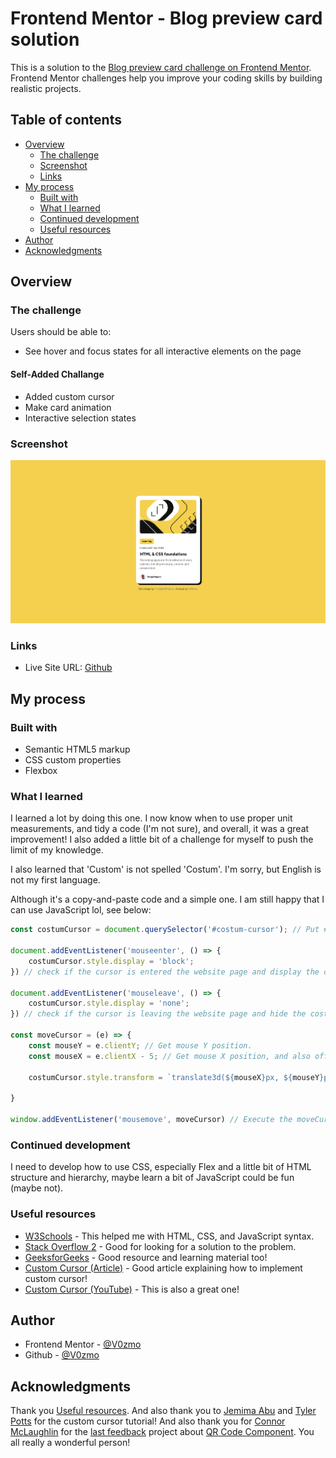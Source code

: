 # Frontend Mentor - Blog preview card solution

This is a solution to the [Blog preview card challenge on Frontend Mentor](https://www.frontendmentor.io/challenges/blog-preview-card-ckPaj01IcS). Frontend Mentor challenges help you improve your coding skills by building realistic projects. 

## Table of contents

- [Overview](#overview)
  - [The challenge](#the-challenge)
  - [Screenshot](#screenshot)
  - [Links](#links)
- [My process](#my-process)
  - [Built with](#built-with)
  - [What I learned](#what-i-learned)
  - [Continued development](#continued-development)
  - [Useful resources](#useful-resources)
- [Author](#author)
- [Acknowledgments](#acknowledgments)

## Overview

### The challenge

Users should be able to:

- See hover and focus states for all interactive elements on the page

#### Self-Added Challange
- Added custom cursor
- Make card animation
- Interactive selection states

### Screenshot

![](./result.png)

### Links

- Live Site URL: [Github](./index.html)

## My process

### Built with

- Semantic HTML5 markup
- CSS custom properties
- Flexbox

### What I learned

I learned a lot by doing this one. I now know when to use proper unit measurements, and tidy a code (I'm not sure), and overall, it was a great improvement! I also added a little bit of a challenge for myself to push the limit of my knowledge.

I also learned that 'Custom' is not spelled 'Costum'. I'm sorry, but English is not my first language.

Although it's a copy-and-paste code and a simple one. I am still happy that I can use JavaScript lol, see below:

```js
const costumCursor = document.querySelector('#costum-cursor'); // Put #costum-cursor id to costumCursor variable.

document.addEventListener('mouseenter', () => {
    costumCursor.style.display = 'block';
}) // check if the cursor is entered the website page and display the costum cursor.

document.addEventListener('mouseleave', () => {
    costumCursor.style.display = 'none';
}) // check if the cursor is leaving the website page and hide the costum cursor.

const moveCursor = (e) => {
    const mouseY = e.clientY; // Get mouse Y position.
    const mouseX = e.clientX - 5; // Get mouse X position, and also offset it 5px (SVG messed the position).

    costumCursor.style.transform = `translate3d(${mouseX}px, ${mouseY}px, 0)`; // Follow the mouse based on the mouse position.

}

window.addEventListener('mousemove', moveCursor) // Execute the moveCursor function.
```

### Continued development

I need to develop how to use CSS, especially Flex and a little bit of HTML structure and hierarchy, maybe learn a bit of JavaScript could be fun (maybe not).

### Useful resources

- [W3Schools](https://www.w3schools.com) - This helped me with HTML, CSS, and JavaScript syntax.
- [Stack Overflow 2](https://stackoverflow.com) - Good for looking for a solution to the problem.
- [GeeksforGeeks](https://www.geeksforgeeks.org) - Good resource and learning material too!
- [Custom Cursor (Article)](https://webdesign.tutsplus.com/how-to-create-a-custom-mouse-cursor-with-css-or-javascript--cms-106724t) - Good article explaining how to implement custom cursor!
- [Custom Cursor (YouTube)](https://www.youtube.com/watch?v=OKvvjXu7WE8) - This is also a great one!

## Author

- Frontend Mentor - [@V0zmo](https://www.frontendmentor.io/profile/V0zmo)
- Github - [@V0zmo](https://github.com/V0zmo)

## Acknowledgments

Thank you [Useful resources](#useful-resources). And also thank you to [Jemima Abu](https://github.com/jemimaabu) and [Tyler Potts](https://github.com/TylerPottsDev) for the custom cursor tutorial! And also thank you for [Connor McLaughlin](https://github.com/Gingerlox) for the [last feedback](https://www.frontendmentor.io/solutions/qr-code-component-solution-html-css-flexbox-ZdYPFRR0Na) project about [QR Code Component](https://github.com/V0zmo/Frontend-Mentor-Challanges-Lists/tree/main/qr-code-component-main). You all really a wonderful person!
